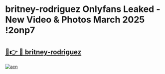 # britney-rodriguez Onlyfans Leaked - New Video & Photos March 2025 !2onp7

# <h2><a href="https://5hg2b9.iuczelnia.edu.pl?title=britney-rodriguez&ref=2onp7">🔗👉 🔴 britney-rodriguez</a></h2>

[![acn](https://github.com/user-attachments/assets/0f9c940e-d8b0-45ae-aac7-cd30a18b3e1c)](https://5hg2b9.iuczelnia.edu.pl?title=britney-rodriguez&ref=2onp7)


